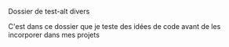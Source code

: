 Dossier de test-alt divers

C'est dans ce dossier que je teste des idées de code avant de les incorporer dans mes projets
